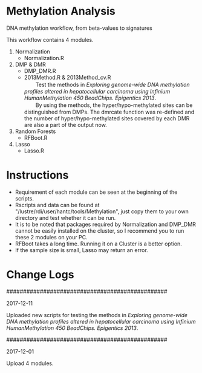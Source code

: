 # Methylation Analysis
DNA methylation workflow, from beta-values to signatures  

This workflow contains 4 modules.
1. Normalization
    - Normalization.R
2. DMP & DMR
    - DMP_DMR.R
    - 2013Method.R & 2013Method_cv.R  
    
　Test the methods in *Exploring genome-wide DNA methylation profiles altered in hepatocellular carcinoma using Infinium HumanMethylation 450 BeadChips. Epigentics 2013*.  
    
　By using the methods, the hyper/hypo-methylated sites can be distinguished from DMPs. The dmrcate function was re-defined and the number of hyper/hypo-methylated sites covered by each DMR are also a part of the output now.  
3. Random Forests
    - RFBoot.R
4. Lasso
    - Lasso.R
 
# Instructions
* Requirement of each module can be seen at the beginning of the scripts.
* Rscripts and data can be found at "/lustre/rdi/user/hantc/tools/Methylation", just copy them to your own directory and test whether it can be run.
* It is to be noted that packages required by Normalization and DMP_DMR cannot be easily installed on the cluster, so I recommend you to run these 2 modules on your PC.
* RFBoot takes a long time. Running it on a Cluster is a better option. 
* If the sample size is small, Lasso may return an error.


# Change Logs
################################################

2017-12-11

Uploaded new scripts for testing the methods in *Exploring genome-wide DNA methylation profiles altered in hepatocellular carcinoma using Infinium HumanMethylation 450 BeadChips. Epigentics 2013*.


################################################

2017-12-01

Upload 4 modules.

